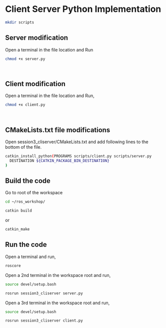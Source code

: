 # Client Server Python Implementation

```sh
mkdir scripts
```

## Server modification

Open a terminal in the file location and Run

```sh
chmod +x server.py
```

<br>

## Client modification

Open a terminal in the file location and Run,

```sh
chmod +x client.py
```
<br>

## CMakeLists.txt file modifications

Open session3_cliserver/CMakeLists.txt and add following lines to the bottom of the file.

```sh
catkin_install_python(PROGRAMS scripts/client.py scripts/server.py
  DESTINATION ${CATKIN_PACKAGE_BIN_DESTINATION}
)

```

## Build the code 

Go to root of the workspace

```sh
cd ~/ros_workshop/
```
```sh
catkin build
```
or
```sh
catkin_make
```

## Run the code

Open a terminal and run,

```sh
roscore
```

Open a 2nd terminal in the workspace root and run,
	
```sh
source devel/setup.bash
```
```sh
rosrun session3_cliserver server.py
```

Open a 3rd terminal in the workspace root and run,

```sh
source devel/setup.bash
```
```sh
rosrun session3_cliserver client.py
```